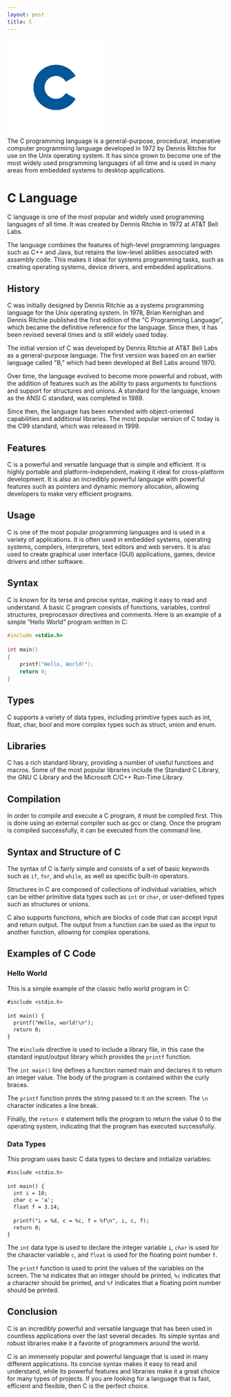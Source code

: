 ```yaml
---
layout: post
title: C
---
```

<div class="row">
    <div class="col-sm-2">
        <img src="/images/c-logo.png" alt="C logo"/>
    </div>
    <div class="col-sm-10">
        The C programming language is a general-purpose, procedural, imperative computer programming language developed in 1972
        by Dennis Ritchie for use on the Unix operating system. It has since grown to become one of the most widely used
        programming languages of all time and is used in many areas from embedded systems to desktop applications.
    </div>
</div>

# C Language

C language is one of the most popular and widely used programming languages of all time. It was created by Dennis
Ritchie in 1972 at AT&T Bell Labs.

The language combines the features of high-level programming languages such as C++ and Java, but retains the low-level
abilities associated with assembly code. This makes it ideal for systems programming tasks, such as creating operating
systems, device drivers, and embedded applications.


## History

C was initially designed by Dennis Ritchie as a systems programming language for the Unix operating system. In 1978,
Brian Kernighan and Dennis Ritchie published the first edition of the "C Programming Language", which became the
definitive reference for the language. Since then, it has been revised several times and is still widely used today.

The initial version of C was developed by Dennis Ritchie at AT&T Bell Labs as a general-purpose language. The first
version was based on an earlier language called "B," which had been developed at Bell Labs around 1970.

Over time, the language evolved to become more powerful and robust, with the addition of features such as the ability to
pass arguments to functions and support for structures and unions. A standard for the language, known as the ANSI C
standard, was completed in 1989.

Since then, the language has been extended with object-oriented capabilities and additional libraries. The most popular
version of C today is the C99 standard, which was released in 1999.

## Features

C is a powerful and versatile language that is simple and efficient. It is highly portable and platform-independent,
making it ideal for cross-platform development. It is also an incredibly powerful language with powerful features such
as pointers and dynamic memory allocation, allowing developers to make very efficient programs.

## Usage

C is one of the most popular programming languages and is used in a variety of applications. It is often used in
embedded systems, operating systems, compilers, interpreters, text editors and web servers. It is also used to create
graphical user interface (GUI) applications, games, device drivers and other software.

## Syntax

C is known for its terse and precise syntax, making it easy to read and understand. A basic C program consists of
functions, variables, control structures, preprocessor directives and comments. Here is an example of a simple “Hello
World” program written in C:

```c
#include <stdio.h>
 
int main()
{
    printf("Hello, World!");
    return 0;
}
```

## Types

C supports a variety of data types, including primitive types such as int, float, char, bool and more complex types such
as struct, union and enum.

## Libraries

C has a rich standard library, providing a number of useful functions and macros. Some of the most popular libraries
include the Standard C Library, the GNU C Library and the Microsoft C/C++ Run-Time Library.

## Compilation

In order to compile and execute a C program, it must be compiled first. This is done using an external compiler such as
gcc or clang. Once the program is compiled successfully, it can be executed from the command line.


## Syntax and Structure of C

The syntax of C is fairly simple and consists of a set of basic keywords such as `if`, `for`, and `while`, as well as
specific built-in operators.

Structures in C are composed of collections of individual variables, which can be either primitive data types such
as `int` or `char`, or user-defined types such as structures or unions.

C also supports functions, which are blocks of code that can accept input and return output. The output from a function
can be used as the input to another function, allowing for complex operations.

## Examples of C Code

### Hello World

This is a simple example of the classic hello world program in C:

```
#include <stdio.h>

int main() {
  printf("Hello, world!\n");
  return 0;
}
```

The `#include` directive is used to include a library file, in this case the standard input/output library which
provides the `printf` function.

The `int main()` line defines a function named main and declares it to return an integer value. The body of the program
is contained within the curly braces.

The `printf` function prints the string passed to it on the screen. The `\n` character indicates a line break.

Finally, the `return 0` statement tells the program to return the value 0 to the operating system, indicating that the
program has executed successfully.

### Data Types

This program uses basic C data types to declare and initialize variables:

```
#include <stdio.h>

int main() {
  int i = 10;
  char c = 'a';
  float f = 3.14;

  printf("i = %d, c = %c, f = %f\n", i, c, f);
  return 0;
}
```

The `int` data type is used to declare the integer variable `i`, `char` is used for the character variable `c`,
and `float` is used for the floating point number `f`.

The `printf` function is used to print the values of the variables on the screen. The `%d` indicates that an integer
should be printed, `%c` indicates that a character should be printed, and `%f` indicates that a floating point number
should be printed.

## Conclusion

C is an incredibly powerful and versatile language that has been used in countless applications over the last several
decades. Its simple syntax and robust libraries make it a favorite of programmers around the world.

C is an immensely popular and powerful language that is used in many different applications. Its concise syntax makes it
easy to read and understand, while its powerful features and libraries make it a great choice for many types of
projects. If you are looking for a language that is fast, efficient and flexible, then C is the perfect choice.



